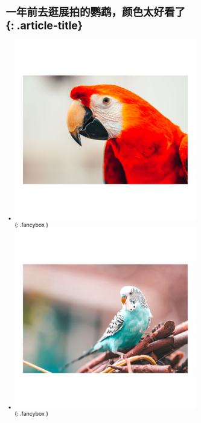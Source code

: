 # 一年前去逛展拍的鹦鹉，颜色太好看了 {: .article-title}

<div class="grid cards" markdown>

- [![Image 3](9bd584b6-b0fb-483b-8db6-d9dcf17e3ec3.jpg)](9bd584b6-b0fb-483b-8db6-d9dcf17e3ec3.jpg){: .fancybox }
- [![Image 3](69a05da0-8e50-494e-a8f9-c1852e61ab0f.jpg)](69a05da0-8e50-494e-a8f9-c1852e61ab0f.jpg){: .fancybox }


</div>